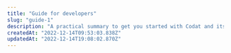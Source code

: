 ```yaml
---
title: "Guide for developers"
slug: "guide-1"
description: "A practical summary to get you started with Codat and its APIs"
createdAt: "2022-12-14T09:53:03.838Z"
updatedAt: "2022-12-14T19:08:02.870Z"
---
```


<!-- [block:html]
{
  "html": "<div>\n    <ul class="card-container col-2">\n        <li class="card">\n            <div class="header">\n                <img src="https://www.codat.io/wp-content/themes/class/dist/images/copy-feature-bullet.svg"\n                    class="mini-icon"/>\n                <h3>Create an account</h3>\n            </div>\n            <p>\n                You need an account and its API key to get started with Codat. It's free and lets you explore and test our API and standardized integrations.\n            </p>\n            <p>    \n                You can <a href="https://signup.codat.io/" target="_blank">sign up</a> for an account immediately, or <a href="/core-account-signup" target="_blank">learn more</a> about creating one.\n            </p>\n        </li>\n\n        <li class="card">\n            <div class="header">\n                <img src="https://www.codat.io/wp-content/themes/class/dist/images/copy-feature-bullet.svg"\n                    class="mini-icon"/>\n                <h3>First steps with Codat</h3>\n            </div>\n            <p>\n                Run through our <a href="/get-started-api" target="_blank">First steps with Codat</a> guide to learn the basics of Codat. \n            </p>\n            <p>\n              You will create a company, link it to Codat's sandbox, and review its financial data to get acquainted with Codat's solution.\n          </p>\n        </li>\n\n        <li class="card">\n            <div class="header">\n                <img src="https://www.codat.io/wp-content/themes/class/dist/images/copy-feature-bullet.svg"\n                    class="mini-icon"/>\n                <h3>Core concepts</h3>\n            </div>\n            <p>\n               Companies, their data connections, and integrations are at the heart of Codat - review these concepts to become fluent with our solution.\n            </p>\n            <p>    \n                <a href="/core-concepts" target="_blank">Review</a> the key concepts & terminology used throughout our documentation.\n            </p>\n        </li>\n      \n        <li class="card">\n            <div class="header">\n                <img src="https://www.codat.io/wp-content/themes/class/dist/images/copy-feature-bullet.svg"\n                    class="mini-icon"/>\n                <h3>Use Codat's API</h3>\n            </div>\n            <p>\n               Completed the first steps and looking for more? Want to build to our APIs directly? Need more technical information on querying, rate limits, and more?\n            </p>\n            <p>    \n                Start using our public endpoints through our <a href="https://docs.codat.io/reference/using-codats-api-1" target="_blank">API Reference</a>.\n            </p>\n        </li>      \n      \n        <li class="card">\n            <div class="header">\n                <img src="https://www.codat.io/wp-content/themes/class/dist/images/copy-feature-bullet.svg"\n                    class="mini-icon"/>\n                <h3>Portal for developers</h3>\n            </div>\n            <p>\n               Manage upcoming deprecations, your organization's API keys, and more, in the <a href="https://app.codat.io/developers/api-keys" target="_blank">Codat Developers</a> space.\n            </p>\n            <p>    \n                This space also provides handy links to various Codat resources that support our developer community.\n            </p>\n        </li>       \n      \n           <li class="card">\n            <div class="header">\n                <img src="https://www.codat.io/wp-content/themes/class/dist/images/copy-feature-bullet.svg"\n                    class="mini-icon"/>\n                <h3>Developer resources</h3>\n            </div>\n            <p>\n               Ready to dive in deeper with Codat? Review our demo apps, tutorials, sample code, starter projects, and other tools to help you build your Codat solution.\n            </p>\n            <p>    \n                <a href="/developer-resources" target="_blank">Take a look</a> at these resources for your next project with Codat.\n            </p>\n        </li>          \n    </ul>\n</div>
 -->
